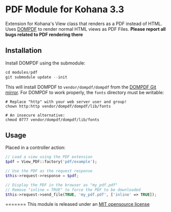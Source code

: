 # PDF Module for Kohana 3.3

Extension for Kohana's View class that renders as a PDF instead of HTML. Uses [DOMPDF](https://github.com/dompdf/dompdf) to render normal HTML views as PDF Files.
**Please report all bugs related to PDF rendering there**

## Installation

Install DOMPDF using the submodule:

```php
cd modules/pdf
git submodule update --init
```

This will install DOMPDF to `vendor/dompdf/dompdf` from the [DOMPDF Git mirror](http://github.com/dompdf/dompdf). For DOMPDF to work properly, the `fonts` directory must be writable:

    # Replace "http" with your web server user and group!
    chown http:http vendor/dompdf/dompdf/lib/fonts
    
    # An insecure alternative:
    chmod 0777 vendor/dompdf/dompdf/lib/fonts

## Usage

Placed in a controller action:

```php
// Load a view using the PDF extension
$pdf = View_PDF::factory('pdf/example');

// Use the PDF as the request response
$this->request->response = $pdf;

// Display the PDF in the browser as "my_pdf.pdf"
// Remove "inline = TRUE" to force the PDF to be downloaded
$this->request->send_file(TRUE, 'my_pdf.pdf', ['inline' => TRUE]);
```

=======
This module is released under an [MIT opensource license](http://opensource.org/licenses/MIT)








